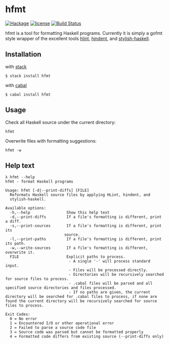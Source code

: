 hfmt
====

[![Hackage](https://img.shields.io/hackage/v/hfmt.svg)](https://hackage.haskell.org/package/hfmt)
[![license](https://img.shields.io/github/license/danstiner/hfmt.svg)](https://github.com/danstiner/hfmt/blob/master/LICENSE)
[![Build Status](https://travis-ci.org/danstiner/hfmt.svg?branch=master)](https://travis-ci.org/danstiner/hfmt)

hfmt is a tool for formatting Haskell programs. Currently it is simply a gofmt style wrapper of the excellent tools [hlint](https://github.com/ndmitchell/hlint/blob/master/README.md), [hindent](https://github.com/chrisdone/hindent#readme), and [stylish-haskell](https://github.com/jaspervdj/stylish-haskell#readme).


## Installation

with [stack](https://www.haskellstack.org/)

    $ stack install hfmt

with [cabal](https://www.haskell.org/haskellwiki/Cabal/How_to_install_a_Cabal_package)

    $ cabal install hfmt

## Usage

Check all Haskell source under the current directory:

    hfmt

Overwrite files with formatting suggestions:

    hfmt -w

## Help text

    λ hfmt --help
    hfmt - format Haskell programs

    Usage: hfmt [-d|--print-diffs] [FILE]
      Reformats Haskell source files by applying HLint, hindent, and
      stylish-haskell.

    Available options:
      -h,--help                Show this help text
      -d,--print-diffs         If a file's formatting is different, print a diff.
      -s,--print-sources       If a file's formatting is different, print its
                              source.
      -l,--print-paths         If a file's formatting is different, print its path.
      -w,--write-sources       If a file's formatting is different, overwrite it.
      FILE                     Explicit paths to process.
                                - A single '-' will process standard input.
                                - Files will be processed directly.
                                - Directories will be recursively searched for source files to process.
                                - .cabal files will be parsed and all specified source directories and files processed.
                                - If no paths are given, the current directory will be searched for .cabal files to process, if none are found the current directory will be recursively searched for source files to process.

    Exit Codes:
      0 = No error
      1 = Encountered I/O or other operational error
      2 = Failed to parse a source code file
      3 = Source code was parsed but cannot be formatted properly
      4 = Formatted code differs from existing source (--print-diffs only)
